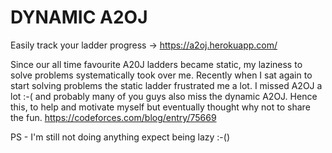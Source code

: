 # DYNAMIC A2OJ
Easily track your ladder progress -> 
https://a2oj.herokuapp.com/

Since our all time favourite A20J ladders became static, my laziness to solve problems systematically took over me. Recently when I sat again to start solving problems the static ladder frustrated me a lot. I missed A2OJ a lot :-( and probably many of you guys also miss the dynamic A2OJ. Hence this, to help and motivate myself but eventually thought why not to share the fun.
https://codeforces.com/blog/entry/75669</br>


PS - I'm still not doing anything expect being lazy :-()
